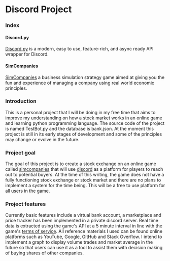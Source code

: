 # Discord Project

### Index

#### Discord.py
[Discord.py](https://discordpy.readthedocs.io/en/stable/intro.html) is a modern, easy to use, feature-rich, and async ready API wrapper for Discord. 

#### SimCompanies
[SimCompanies](https://www.simcompanies.com/) a business simulation strategy game aimed at giving you the fun and experience of managing a company using real world economic principles.

### Introduction
This is a personal project that I will be doing in my free time that aims to improve my understanding on how a stock market works in an online game and learning python programming language. The source code of the project is named TestBot.py and the database is bank.json. At the moment this project is still in its early stages of development and some of the principles may change or evolve in the future. 

### Project goal
The goal of this project is to create a stock exchange on an online game called [simcompanies](https://www.simcompanies.com/) that will use [discord](https://discord.com) as a
platform for players to reach out to potential buyers. At the time of this writing, the game does not have a fully functioning stock exchange or stock market and there are no
plans to implement a system for the time being. This will be a free to use platform for all users in the game. 

### Project features
Currently basic features include a virtual bank account, a marketplace and price tracker has been implemented in a private discord server. Real time data is extracted using the game's API at a 5 minute interval in line with the game's [terms of service](https://www.simcompanies.com/articles/api). All reference materials I used can be found online platforms such as YouTube, Google, GitHub and Stack Overflow. I intend to implement a graph to display volume trades and market average in the future so that users can use it as a tool to assist them with decision making of buying shares of other companies.


